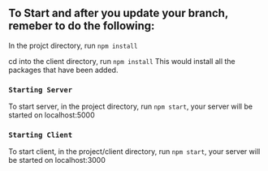 ## To Start and after you update your branch, remeber to do the following: 
In the projct directory, run `npm install`

cd into the client directory, run `npm install`
This would install all the packages that have been added. 

### `Starting Server`
To start server, in the project directory, run `npm start`, your server will be started on localhost:5000


### `Starting Client`
To start client, in the project/client directory, run `npm start`, your server will be started on localhost:3000
